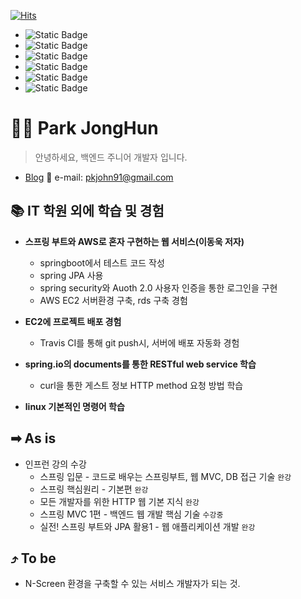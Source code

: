 <!-- github hits -->
[![Hits](https://hits.seeyoufarm.com/api/count/incr/badge.svg?url=https%3A%2F%2Fgithub.com%2Fpkjohn91&count_bg=%2379C83D&title_bg=%23555555&icon=github.svg&icon_color=%23E7E7E7&title=hits&edge_flat=false)](https://hits.seeyoufarm.com)

<!--stack badge-->
- ![Static Badge](https://img.shields.io/badge/언어-java-white)
- ![Static Badge](https://img.shields.io/badge/프레임워크-spring-brightgreen)
- ![Static Badge](https://img.shields.io/badge/데이터베이스-MySQL-black)
- ![Static Badge](https://img.shields.io/badge/인프라-AWS-yellow)
- ![Static Badge](https://img.shields.io/badge/CI/CD-travisCI_/_AWS_Code_Deploy-white)
- ![Static Badge](https://img.shields.io/badge/운영체제-linux-white)

<!--commit interface-->
<!--![Anurag's GitHub stats](https://github-readme-stats.vercel.app/api?username=pkjohn91&hide=contribs,prs&show_icons=true&theme=radical)-->
# 🧑‍💻 Park JongHun
> 안녕하세요, 백엔드 주니어 개발자 입니다.
- [Blog](https://made-wep-society-by-john.tistory.com)
📧 e-mail: pkjohn91@gmail.com



## 📚 IT 학원 외에 학습 및 경험
- **스프링 부트와 AWS로 혼자 구현하는 웹 서비스(이동욱 저자)**
  - springboot에서 테스트 코드 작성
  - spring JPA 사용
  - spring security와 Auoth 2.0 사용자 인증을 통한 로그인을 구현
  - AWS EC2 서버환경 구축, rds 구축 경험
    
- **EC2에 프로젝트 배포 경험**
  - Travis CI를 통해 git push시, 서버에 배포 자동화 경험
    
- **spring.io의 documents를 통한 RESTful web service 학습**
  - curl을 통한 게스트 정보 HTTP method 요청 방법 학습
    
- **linux 기본적인 명령어 학습**

## ➡ As is
+ 인프런 강의 수강
  + 스프링 입문 - 코드로 배우는 스프링부트, 웹 MVC, DB 접근 기술 `완강`
  + 스프링 핵심원리 - 기본편 `완강`
  + 모든 개발자를 위한 HTTP 웹 기본 지식 `완강`
  + 스프링 MVC 1편 - 백엔드 웹 개발 핵심 기술 `수강중`
  + 실전! 스프링 부트와 JPA 활용1 - 웹 애플리케이션 개발 `완강`
    
## ⤴ To be
* N-Screen 환경을 구축할 수 있는 서비스 개발자가 되는 것.
